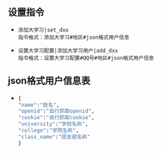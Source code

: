 ## 设置指令

- ```
  添加大学习|set_dxx
  指令格式：添加大学习#地区#json格式用户信息
  ```

- ```
  设置大学习配置|添加大学习用户|add_dxx
  指令格式：设置大学习配置#QQ号#地区#json格式用户信息
  ```
## json格式用户信息表
- ```py
  {
  "name":"姓名",
  "openid":"自行抓取openid",
  "cookie":"自行抓取cookie",
  "university":"学校名称",
  "college":"学院名称",
  "class_name":"团支部名称"
  }
